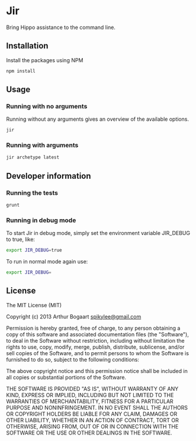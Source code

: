# Jir

Bring Hippo assistance to the command line.

## Installation

Install the packages using NPM

``` sh
npm install
```

## Usage

### Running with no arguments

Running without any arguments gives an overview of the available options.

``` sh
jir
```

### Running with arguments

``` sh
jir archetype latest
```

## Developer information

### Running the tests

``` sh
grunt
```

### Running in debug mode

To start Jir in debug mode, simply set the environment variable JIR_DEBUG to true, like:

 ``` sh
 export JIR_DEBUG=true
 ```

 To run in normal mode again use:

 ``` sh
 export JIR_DEBUG=
 ```

## License

The MIT License (MIT)

Copyright (c) 2013 Arthur Bogaart <spikylee@gmail.com>

Permission is hereby granted, free of charge, to any person obtaining a copy
of this software and associated documentation files (the "Software"), to deal
in the Software without restriction, including without limitation the rights
to use, copy, modify, merge, publish, distribute, sublicense, and/or sell
copies of the Software, and to permit persons to whom the Software is
furnished to do so, subject to the following conditions:

The above copyright notice and this permission notice shall be included in
all copies or substantial portions of the Software.

THE SOFTWARE IS PROVIDED "AS IS", WITHOUT WARRANTY OF ANY KIND, EXPRESS OR
IMPLIED, INCLUDING BUT NOT LIMITED TO THE WARRANTIES OF MERCHANTABILITY,
FITNESS FOR A PARTICULAR PURPOSE AND NONINFRINGEMENT. IN NO EVENT SHALL THE
AUTHORS OR COPYRIGHT HOLDERS BE LIABLE FOR ANY CLAIM, DAMAGES OR OTHER
LIABILITY, WHETHER IN AN ACTION OF CONTRACT, TORT OR OTHERWISE, ARISING FROM,
OUT OF OR IN CONNECTION WITH THE SOFTWARE OR THE USE OR OTHER DEALINGS IN
THE SOFTWARE.